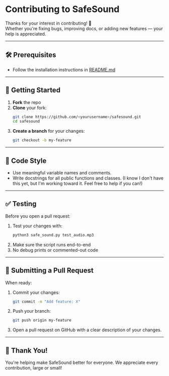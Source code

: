# Contributing to SafeSound

Thanks for your interest in contributing! 🎉  
Whether you're fixing bugs, improving docs, or adding new features — your help is appreciated.

---

## 🛠 Prerequisites

- Follow the installation instructions in [README.md](README.md)

---

## 🚀 Getting Started

1. **Fork** the repo  
2. **Clone** your fork:
   ```bash
   git clone https://github.com/<yourusername>/safesound.git
   cd safesound
   ```
3. **Create a branch** for your changes:
   ```bash
   git checkout -b my-feature
   ```

---

## 📐 Code Style

- Use meaningful variable names and comments.
- Write docstrings for all public functions and classes. (I know I don't have this yet, but I'm working toward it. Feel free to help if you can!)

---

## ✅ Testing

Before you open a pull request:

1. Test your changes with:
   ```bash
   python3 safe_sound.py test_audio.mp3
   ```
2. Make sure the script runs end-to-end  
3. No debug prints or commented-out code

---

## 📄 Submitting a Pull Request

When ready:

1. Commit your changes:
   ```bash
   git commit -m "Add feature: X"
   ```
2. Push your branch:
   ```bash
   git push origin my-feature
   ```
3. Open a pull request on GitHub with a clear description of your changes.

---

## 🙌 Thank You!

You're helping make SafeSound better for everyone. We appreciate every contribution, large or small!
